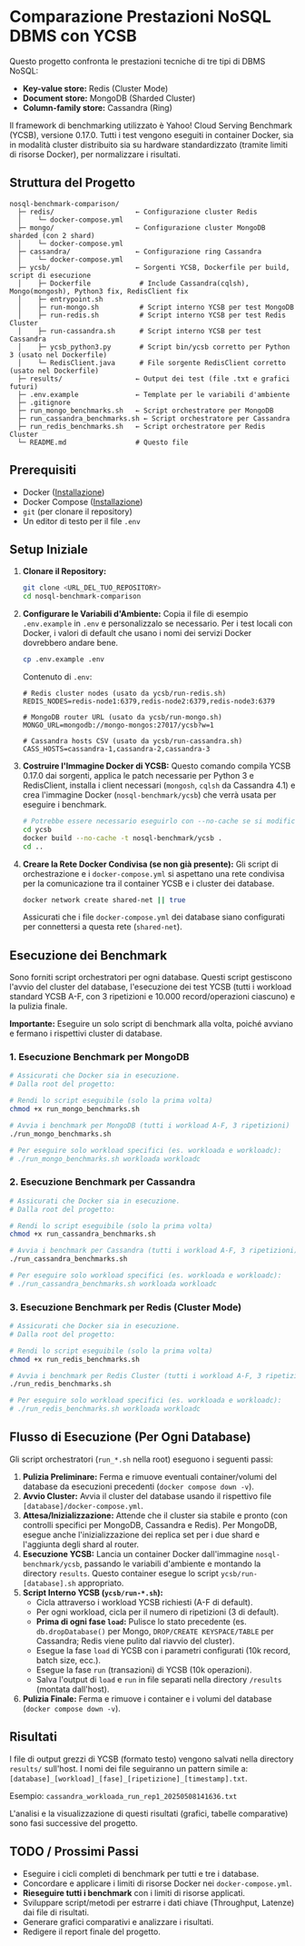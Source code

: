 # Comparazione Prestazioni NoSQL DBMS con YCSB

Questo progetto confronta le prestazioni tecniche di tre tipi di DBMS NoSQL:
*   **Key-value store:** Redis (Cluster Mode)
*   **Document store:** MongoDB (Sharded Cluster)
*   **Column-family store:** Cassandra (Ring)

Il framework di benchmarking utilizzato è Yahoo! Cloud Serving Benchmark (YCSB), versione 0.17.0. Tutti i test vengono eseguiti in container Docker, sia in modalità cluster distribuito sia su hardware standardizzato (tramite limiti di risorse Docker), per normalizzare i risultati.

## Struttura del Progetto

```
nosql-benchmark-comparison/
  ├─ redis/                    ← Configurazione cluster Redis
  │    └─ docker-compose.yml
  ├─ mongo/                    ← Configurazione cluster MongoDB sharded (con 2 shard)
  │    └─ docker-compose.yml
  ├─ cassandra/                ← Configurazione ring Cassandra
  │    └─ docker-compose.yml
  ├─ ycsb/                     ← Sorgenti YCSB, Dockerfile per build, script di esecuzione
  │    ├─ Dockerfile            # Include Cassandra(cqlsh), Mongo(mongosh), Python3 fix, RedisClient fix
  │    ├─ entrypoint.sh
  │    ├─ run-mongo.sh          # Script interno YCSB per test MongoDB
  │    ├─ run-redis.sh          # Script interno YCSB per test Redis Cluster
  │    ├─ run-cassandra.sh      # Script interno YCSB per test Cassandra
  │    ├─ ycsb_python3.py       # Script bin/ycsb corretto per Python 3 (usato nel Dockerfile)
  │    └─ RedisClient.java      # File sorgente RedisClient corretto (usato nel Dockerfile)
  ├─ results/                  ← Output dei test (file .txt e grafici futuri)
  ├─ .env.example              ← Template per le variabili d'ambiente
  ├─ .gitignore
  ├─ run_mongo_benchmarks.sh   ← Script orchestratore per MongoDB
  ├─ run_cassandra_benchmarks.sh ← Script orchestratore per Cassandra
  ├─ run_redis_benchmarks.sh   ← Script orchestratore per Redis Cluster
  └─ README.md                 # Questo file
```

## Prerequisiti

*   Docker ([Installazione](https://docs.docker.com/get-docker/))
*   Docker Compose ([Installazione](https://docs.docker.com/compose/install/))
*   `git` (per clonare il repository)
*   Un editor di testo per il file `.env`

## Setup Iniziale

1.  **Clonare il Repository:**
    ```bash
    git clone <URL_DEL_TUO_REPOSITORY>
    cd nosql-benchmark-comparison
    ```

2.  **Configurare le Variabili d'Ambiente:**
    Copia il file di esempio `.env.example` in `.env` e personalizzalo se necessario. Per i test locali con Docker, i valori di default che usano i nomi dei servizi Docker dovrebbero andare bene.
    ```bash
    cp .env.example .env
    ```
    Contenuto di `.env`:
    ```dotenv
    # Redis cluster nodes (usato da ycsb/run-redis.sh)
    REDIS_NODES=redis-node1:6379,redis-node2:6379,redis-node3:6379

    # MongoDB router URL (usato da ycsb/run-mongo.sh)
    MONGO_URL=mongodb://mongo-mongos:27017/ycsb?w=1

    # Cassandra hosts CSV (usato da ycsb/run-cassandra.sh)
    CASS_HOSTS=cassandra-1,cassandra-2,cassandra-3
    ```

3.  **Costruire l'Immagine Docker di YCSB:**
    Questo comando compila YCSB 0.17.0 dai sorgenti, applica le patch necessarie per Python 3 e RedisClient, installa i client necessari (`mongosh`, `cqlsh` da Cassandra 4.1) e crea l'immagine Docker (`nosql-benchmark/ycsb`) che verrà usata per eseguire i benchmark.
    ```bash
    # Potrebbe essere necessario eseguirlo con --no-cache se si modificano i file sorgente o script
    cd ycsb
    docker build --no-cache -t nosql-benchmark/ycsb .
    cd ..
    ```

4.  **Creare la Rete Docker Condivisa (se non già presente):**
    Gli script di orchestrazione e i `docker-compose.yml` si aspettano una rete condivisa per la comunicazione tra il container YCSB e i cluster dei database.
    ```bash
    docker network create shared-net || true
    ```
    Assicurati che i file `docker-compose.yml` dei database siano configurati per connettersi a questa rete (`shared-net`).

## Esecuzione dei Benchmark

Sono forniti script orchestratori per ogni database. Questi script gestiscono l'avvio del cluster del database, l'esecuzione dei test YCSB (tutti i workload standard YCSB A-F, con 3 ripetizioni e 10.000 record/operazioni ciascuno) e la pulizia finale.

**Importante:** Eseguire un solo script di benchmark alla volta, poiché avviano e fermano i rispettivi cluster di database.

### 1. Esecuzione Benchmark per MongoDB

```bash
# Assicurati che Docker sia in esecuzione.
# Dalla root del progetto:

# Rendi lo script eseguibile (solo la prima volta)
chmod +x run_mongo_benchmarks.sh

# Avvia i benchmark per MongoDB (tutti i workload A-F, 3 ripetizioni)
./run_mongo_benchmarks.sh

# Per eseguire solo workload specifici (es. workloada e workloadc):
# ./run_mongo_benchmarks.sh workloada workloadc
```

### 2. Esecuzione Benchmark per Cassandra

```bash
# Assicurati che Docker sia in esecuzione.
# Dalla root del progetto:

# Rendi lo script eseguibile (solo la prima volta)
chmod +x run_cassandra_benchmarks.sh

# Avvia i benchmark per Cassandra (tutti i workload A-F, 3 ripetizioni)
./run_cassandra_benchmarks.sh

# Per eseguire solo workload specifici (es. workloada e workloadc):
# ./run_cassandra_benchmarks.sh workloada workloadc
```

### 3. Esecuzione Benchmark per Redis (Cluster Mode)

```bash
# Assicurati che Docker sia in esecuzione.
# Dalla root del progetto:

# Rendi lo script eseguibile (solo la prima volta)
chmod +x run_redis_benchmarks.sh

# Avvia i benchmark per Redis Cluster (tutti i workload A-F, 3 ripetizioni)
./run_redis_benchmarks.sh

# Per eseguire solo workload specifici (es. workloada e workloadc):
# ./run_redis_benchmarks.sh workloada workloadc
```

## Flusso di Esecuzione (Per Ogni Database)

Gli script orchestratori (`run_*.sh` nella root) eseguono i seguenti passi:
1.  **Pulizia Preliminare:** Ferma e rimuove eventuali container/volumi del database da esecuzioni precedenti (`docker compose down -v`).
2.  **Avvio Cluster:** Avvia il cluster del database usando il rispettivo file `[database]/docker-compose.yml`.
3.  **Attesa/Inizializzazione:** Attende che il cluster sia stabile e pronto (con controlli specifici per MongoDB, Cassandra e Redis). Per MongoDB, esegue anche l'inizializzazione dei replica set per i due shard e l'aggiunta degli shard al router.
4.  **Esecuzione YCSB:** Lancia un container Docker dall'immagine `nosql-benchmark/ycsb`, passando le variabili d'ambiente e montando la directory `results`. Questo container esegue lo script `ycsb/run-[database].sh` appropriato.
5.  **Script Interno YCSB (`ycsb/run-*.sh`):**
    *   Cicla attraverso i workload YCSB richiesti (A-F di default).
    *   Per ogni workload, cicla per il numero di ripetizioni (3 di default).
    *   **Prima di ogni fase `load`:** Pulisce lo stato precedente (es. `db.dropDatabase()` per Mongo, `DROP/CREATE KEYSPACE/TABLE` per Cassandra; Redis viene pulito dal riavvio del cluster).
    *   Esegue la fase `load` di YCSB con i parametri configurati (10k record, batch size, ecc.).
    *   Esegue la fase `run` (transazioni) di YCSB (10k operazioni).
    *   Salva l'output di `load` e `run` in file separati nella directory `/results` (montata dall'host).
6.  **Pulizia Finale:** Ferma e rimuove i container e i volumi del database (`docker compose down -v`).

## Risultati

I file di output grezzi di YCSB (formato testo) vengono salvati nella directory `results/` sull'host.
I nomi dei file seguiranno un pattern simile a: `[database]_[workload]_[fase]_[ripetizione]_[timestamp].txt`.

Esempio: `cassandra_workloada_run_rep1_20250508141636.txt`

L'analisi e la visualizzazione di questi risultati (grafici, tabelle comparative) sono fasi successive del progetto.

## TODO / Prossimi Passi

*   Eseguire i cicli completi di benchmark per tutti e tre i database.
*   Concordare e applicare i limiti di risorse Docker nei `docker-compose.yml`.
*   **Rieseguire tutti i benchmark** con i limiti di risorse applicati.
*   Sviluppare script/metodi per estrarre i dati chiave (Throughput, Latenze) dai file di risultati.
*   Generare grafici comparativi e analizzare i risultati.
*   Redigere il report finale del progetto.